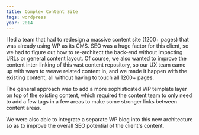 ```yaml
---
title: Complex Content Site
tags: wordpress
year: 2014
---
```


I led a team that had to redesign a massive content site (1200+ pages) that was
already using WP as its CMS. SEO was a huge factor for this client, so we had to
figure out how to re-architect the back-end without impacting URLs or general
content layout. Of course, we also wanted to improve the content inter-linking
of this vast content repository, so our UX team came up with ways to weave
related content in, and we made it happen with the existing content, all without
having to touch all 1200+ pages.

The general approach was to add a more sophisticated WP template layer on top of
the existing content, which required the content team to only need to add a few
tags in a few areas to make some stronger links between content areas.

We were also able to integrate a separate WP blog into this new architecture so
as to improve the overall SEO potential of the client's content.
